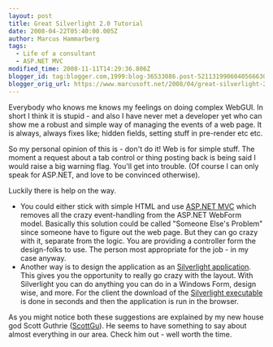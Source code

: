 ```yaml
---
layout: post
title: Great Silverlight 2.0 Tutorial
date: 2008-04-22T05:40:00.005Z
author: Marcus Hammarberg
tags:
  - Life of a consultant
  - ASP.NET MVC
modified_time: 2008-11-11T14:29:36.806Z
blogger_id: tag:blogger.com,1999:blog-36533086.post-5211319906040566630
blogger_orig_url: https://www.marcusoft.net/2008/04/great-silverlight-20-tutorial.html
---
```


Everybody who knows me knows my feelings on doing complex WebGUI. In short I think it is stupid - and also I have never met a developer yet who can show me a robust and simple way of managing the events of a web page. It is always, always fixes like; hidden fields, setting stuff in pre-render etc etc.

So my personal opinion of this is - don't do it! Web is for simple stuff. The moment a request about a tab control or thing posting back is being said I would raise a big warning flag. You'll get into trouble. (Of course I can only speak for ASP.NET, and love to be convinced otherwise).

Luckily there is help on the way.

- You could either stick with simple HTML and use [ASP.NET MVC](http://weblogs.asp.net/scottgu/archive/2007/10/14/asp-net-mvc-framework.aspx) which removes all the crazy event-handling from the ASP.NET WebForm model. Basically this solution could be called "Someone Else's Problem" since someone have to figure out the web page. But they can go crazy with it, separate from the logic. You are providing a controller form the design-folks to use. The person most appropriate for the job - in my case anyway.
- Another way is to design the application as an [Silverlight application](http://weblogs.asp.net/scottgu/archive/2008/02/22/first-look-at-silverlight-2.aspx). This gives you the opportunity to really go crazy with the layout. With Silverlight you can do anything you can do in a Windows Form, design wise, and more. For the client the download of the [Silverlight executable](http://silverlight.net/) is done in seconds and then the application is run in the browser.

As you might notice both these suggestions are explained by my new house god Scott Guthrie ([ScottGu](http://weblogs.asp.net/scottgu/)). He seems to have something to say about almost everything in our area. Check him out - well worth the time.
